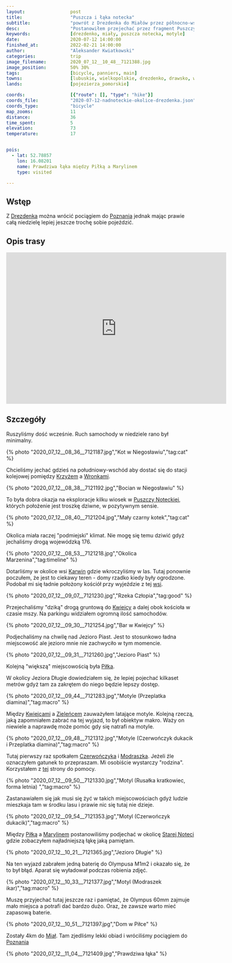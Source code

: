 ```yaml
---
layout:                 post
title:                  "Puszcza i łąka notecka"
subtitle:               "powrót z Drezdenka do Miałów przez północno-wschodnią część Puszczy Noteckiej"
desc:                   "Postanowiłem przejechać przez fragment Puszczy Noteckiej aby ułatwić powrót do Poznania. Nie myślałem, że tego dnia zobaczę tyle ciekawych motyli."
keywords:               [drezdenko, miały, puszcza notecka, motyle]
date:                   2020-07-12 14:00:00
finished_at:            2022-02-21 14:00:00
author:                 "Aleksander Kwiatkowski"
categories:             trip
image_filename:         2020_07_12__10_48__7121388.jpg
image_position:         50% 30%
tags:                   [bicycle, panniers, main]
towns:                  [lubuskie, wielkopolskie, drezdenko, drawsko, wielen]
lands:                  [pojezierza_pomorskie]

coords:                 [{"route": [], "type": "hike"}]
coords_file:            "2020-07-12-nadnoteckie-okolice-drezdenka.json"
coords_type:            "bicycle"
map_zooms:              11
distance:               36
time_spent:             5
elevation:              73
temperature:            17


pois:
  - lat: 52.78857
    lon: 16.08201
    name: Prawdziwa łąka między Piłką a Marylinem
    type: visited

---
```


[motyle]: https://www.medianauka.pl/rusalkowate
[wiki-drezdenko]: https://pl.wikipedia.org/wiki/Drezdenko
[wiki-poznan]: https://pl.wikipedia.org/wiki/Pozna%C5%84
[wiki-krzyz]: https://pl.wikipedia.org/wiki/Krzy%C5%BC_Wielkopolski
[wiki-wronki]: https://pl.wikipedia.org/wiki/Wronki
[wiki-puszcza-notecka]: https://pl.wikipedia.org/wiki/Puszcza_Notecka
[wiki-karwin]: https://pl.wikipedia.org/wiki/Karwin_(wojew%C3%B3dztwo_lubuskie)
[wiki-kwiejce]: https://pl.wikipedia.org/wiki/Kwiejce
[wiki-pilka]: https://pl.wikipedia.org/wiki/Pi%C5%82ka_(powiat_czarnkowsko-trzcianecki)
[wiki-zieleniec]: https://pl.wikipedia.org/wiki/Kwiejce_Nowe
[wiki-marylin]: https://pl.wikipedia.org/wiki/Marylin_(wojew%C3%B3dztwo_wielkopolskie)
[wiki-stara-notec]: https://pl.wikipedia.org/wiki/Note%C4%87
[wiki-mialy]: https://pl.wikipedia.org/wiki/Mia%C5%82y
[wiki-przeplatka-diamina]: https://pl.wikipedia.org/wiki/Przeplatka_diamina
[wiki-czerwonczyk-dukacik]: https://pl.wikipedia.org/wiki/Czerwo%C5%84czyk_dukacik
[wiki-modraszek-ikar]: https://pl.wikipedia.org/wiki/Modraszek_ikar
[wiki-rusalka-kratkowiec]: https://pl.wikipedia.org/wiki/Rusa%C5%82ka_kratkowiec

## Wstęp

Z [Drezdenka][wiki-drezdenko] można wrócić pociągiem do [Poznania][wiki-poznan]
jednak mając prawie całą niedzielę lepiej jeszcze trochę sobie pojeździć.

## Opis trasy

<iframe height='405' width='590' frameborder='0' allowtransparency='true' scrolling='no' src='https://www.strava.com/activities/3753201219/embed/6012744ff7b2c8affe6627939091ec29051a26de'></iframe>

## Szczegóły

Ruszyliśmy dość wcześnie. Ruch samochody w niedziele rano był minimalny.

{% photo "2020_07_12__08_36__7121187.jpg","Kot w Niegosławiu","tag:cat" %}

Chcieliśmy jechać gdzieś na południowy-wschód aby dostać się do
stacji kolejowej pomiędzy [Krzyżem][wiki-krzyz]
a [Wronkami][wiki-wronki].

{% photo "2020_07_12__08_38__7121192.jpg","Bocian w Niegosławiu" %}

To była dobra okazja na eksploracje kilku wiosek
w [Puszczy Noteckiej][wiki-puszcza-notecka], których położenie jest troszkę
dziwne, w pozytywnym sensie.

{% photo "2020_07_12__08_40__7121204.jpg","Mały czarny kotek","tag:cat" %}

Okolica miała raczej "podmiejski" klimat. Nie mogę się temu dziwić gdyż jechaliśmy drogą
wojewódzką 176.

{% photo "2020_07_12__08_53__7121218.jpg","Okolica Marzenina","tag:timeline" %}

Dotarliśmy w okolice wsi [Karwin][wiki-karwin] gdzie wkroczyliśmy w las.
Tutaj ponownie poczułem, że jest to ciekawy teren - domy rzadko kiedy
były ogrodzone. Podobał mi się ładnie położony kościół przy wyjeździe
z tej [wsi][wiki-karwin].

{% photo "2020_07_12__09_07__7121230.jpg","Rzeka Człopia","tag:good" %}

Przejechaliśmy "dziką" drogą gruntową do [Kwiejcy][wiki-kwiejce] a dalej
obok kościoła w czasie mszy. Na parkingu widziałem ogromną ilość samochodów.

{% photo "2020_07_12__09_30__7121254.jpg","Bar w Kwiejcy" %}

Podjechaliśmy na chwilę nad Jezioro Piast. Jest to stosunkowo ładna miejscowość
ale jezioro mnie nie zachwyciło w tym momencie.

{% photo "2020_07_12__09_31__7121260.jpg","Jezioro Piast" %}

Kolejną "większą" miejscowością była [Piłka][wiki-pilka].

W okolicy Jeziora Długie dowiedziałem się, że lepiej pojechać kilkaset metrów gdyż
tam za zakrętem do niego będzie lepszy dostęp.

{% photo "2020_07_12__09_44__7121283.jpg","Motyle (Przeplatka diamina)","tag:macro" %}

Między [Kwiejcami][wiki-kwiejce] a [Zieleńcem][wiki-zieleniec] zauważyłem
latające motyle. Kolejną rzeczą, jaką zapomniałem zabrać na tej wyjazd,
to był obiektyw makro. Waży on niewiele a naprawdę może
pomóc gdy się natrafi na motyle.

{% photo "2020_07_12__09_48__7121312.jpg","Motyle (Czerwończyk dukacik i Przeplatka diamina)","tag:macro" %}

Tutaj pierwszy raz spotkałem [Czerwończyka][wiki-czerwonczyk-dukacik] i
[Modraszka][wiki-modraszek-ikar]. Jeżeli źle oznaczyłem gatunek to przepraszam.
Mi osobiście wystarczy "rodzina". Korzystałem z [tej][motyle] strony do pomocy.

{% photo "2020_07_12__09_50__7121330.jpg","Motyl (Rusałka kratkowiec, forma letnia) ","tag:macro" %}

Zastanawiałem się jak musi
się żyć w takich miejscowościach gdyż ludzie mieszkaja tam w środku lasu i
prawie nic się tutaj nie dzieje.

{% photo "2020_07_12__09_54__7121353.jpg","Motyl (Czerwończyk dukacik)","tag:macro" %}

Między [Piłką][wiki-pilka] a [Marylinem][wiki-marylin] postanowiliśmy
podjechać w okolicę [Starej Noteci][wiki-stara-notec] gdzie zobaczyłem
najładniejszą łąkę jaką pamiętam.

{% photo "2020_07_12__10_21__7121365.jpg","Jezioro Długie" %}

Na ten wyjazd zabrałem jedną baterię do Olympusa M1m2 i okazało się, że to był
błąd. Aparat się wyładował podczas robienia zdjęć.

{% photo "2020_07_12__10_33__7121377.jpg","Motyl (Modraszek ikar)","tag:macro" %}

Muszę przyjechać tutaj
jeszcze raz i pamiętać, że Olympus 60mm zajmuje mało miejsca a potrafi
dać bardzo dużo. Oraz, że zawsze warto mieć zapasową baterie.

{% photo "2020_07_12__10_51__7121397.jpg","Dom w Piłce" %}

Zostały 4km do [Miał][wiki-mialy]. Tam zjedliśmy lekki obiad i wróciliśmy pociągiem
do [Poznania][wiki-poznan]

{% photo "2020_07_12__11_04__7121409.jpg","Prawdziwa łąka" %}
